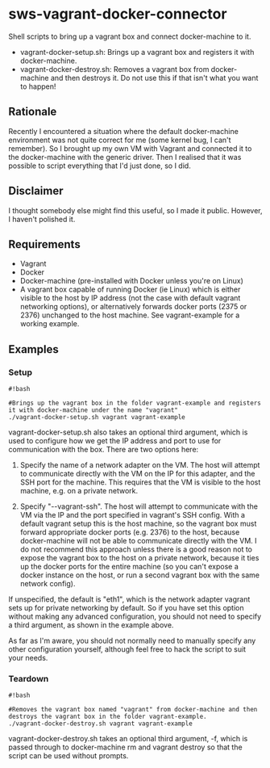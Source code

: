 # sws-vagrant-docker-connector #

Shell scripts to bring up a vagrant box and connect docker-machine to it.

* vagrant-docker-setup.sh: Brings up a vagrant box and registers it with docker-machine.
* vagrant-docker-destroy.sh: Removes a vagrant box from docker-machine and then destroys it. Do not use this if that isn't what you want to happen!

## Rationale ##

Recently I encountered a situation where the default docker-machine environment was not quite correct for me (some kernel bug, I can't remember). So I brought up my own VM with Vagrant and connected it to the docker-machine with the generic driver. Then I realised that it was possible to script everything that I'd just done, so I did.

## Disclaimer ##

I thought somebody else might find this useful, so I made it public. However, I haven't polished it.

## Requirements ##

* Vagrant
* Docker
* Docker-machine (pre-installed with Docker unless you're on Linux)
* A vagrant box capable of running Docker (ie Linux) which is either visible to the host by IP address (not the case with default vagrant networking options), or alternatively forwards docker ports (2375 or 2376) unchanged to the host machine. See vagrant-example for a working example.

## Examples ##

### Setup ###


```
#!bash

#Brings up the vagrant box in the folder vagrant-example and registers it with docker-machine under the name "vagrant"
./vagrant-docker-setup.sh vagrant vagrant-example
```


vagrant-docker-setup.sh also takes an optional third argument, which is used to configure how we get the IP address and port to use for communication with the box. There are two options here:

1. Specify the name of a network adapter on the VM. The host will attempt to communicate directly with the VM on the IP for this adapter, and the SSH port for the machine. This requires that the VM is visible to the host machine, e.g. on a private network.

2. Specify "--vagrant-ssh". The host will attempt to communicate with the VM via the IP and the port specified in vagrant's SSH config. With a default vagrant setup this is the host machine, so the vagrant box must forward appropriate docker ports (e.g. 2376) to the host, because docker-machine will not be able to communicate directly with the VM. I do not recommend this approach unless there is a good reason not to expose the vagrant box to the host on a private network, because it ties up the docker ports for the entire machine (so you can't expose a docker instance on the host, or run a second vagrant box with the same network config).

If unspecified, the default is "eth1", which is the network adapter vagrant sets up for private networking by default. So if you have set this option without making any advanced configuration, you should not need to specify a third argument, as shown in the example above.

As far as I'm aware, you should not normally need to manually specify any other configuration yourself, although feel free to hack the script to suit your needs.

### Teardown ###


```
#!bash

#Removes the vagrant box named "vagrant" from docker-machine and then destroys the vagrant box in the folder vagrant-example.
./vagrant-docker-destroy.sh vagrant vagrant-example
```


vagrant-docker-destroy.sh takes an optional third argument, -f, which is passed through to docker-machine rm and vagrant destroy so that the script can be used without prompts.